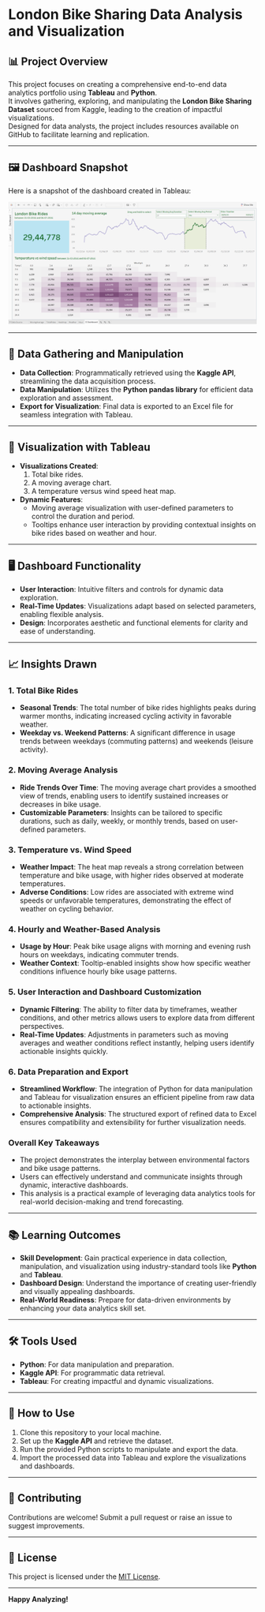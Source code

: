 # London Bike Sharing Data Analysis and Visualization

## 📊 Project Overview
This project focuses on creating a comprehensive end-to-end data analytics portfolio using **Tableau** and **Python**.  
It involves gathering, exploring, and manipulating the **London Bike Sharing Dataset** sourced from Kaggle, leading to the creation of impactful visualizations.  
Designed for data analysts, the project includes resources available on GitHub to facilitate learning and replication.

---

## 🖼️ Dashboard Snapshot

Here is a snapshot of the dashboard created in Tableau:

![Dashboard Snapshot](https://github.com/Naveennnkumar-Bit/pandas-tableau-london-bike-share/blob/main/london%20rides.png)

---

## 🔄 Data Gathering and Manipulation
- **Data Collection**: Programmatically retrieved using the **Kaggle API**, streamlining the data acquisition process.  
- **Data Manipulation**: Utilizes the **Python pandas library** for efficient data exploration and assessment.  
- **Export for Visualization**: Final data is exported to an Excel file for seamless integration with Tableau.

---

## 🎨 Visualization with Tableau
- **Visualizations Created**:
  1. Total bike rides.  
  2. A moving average chart.  
  3. A temperature versus wind speed heat map.  
- **Dynamic Features**:
  - Moving average visualization with user-defined parameters to control the duration and period.  
  - Tooltips enhance user interaction by providing contextual insights on bike rides based on weather and hour.

---

## 🖥️ Dashboard Functionality
- **User Interaction**: Intuitive filters and controls for dynamic data exploration.  
- **Real-Time Updates**: Visualizations adapt based on selected parameters, enabling flexible analysis.  
- **Design**: Incorporates aesthetic and functional elements for clarity and ease of understanding.

---

## 📈 Insights Drawn

### **1. Total Bike Rides**
- **Seasonal Trends**: The total number of bike rides highlights peaks during warmer months, indicating increased cycling activity in favorable weather.
- **Weekday vs. Weekend Patterns**: A significant difference in usage trends between weekdays (commuting patterns) and weekends (leisure activity).

### **2. Moving Average Analysis**
- **Ride Trends Over Time**: The moving average chart provides a smoothed view of trends, enabling users to identify sustained increases or decreases in bike usage.
- **Customizable Parameters**: Insights can be tailored to specific durations, such as daily, weekly, or monthly trends, based on user-defined parameters.

### **3. Temperature vs. Wind Speed**
- **Weather Impact**: The heat map reveals a strong correlation between temperature and bike usage, with higher rides observed at moderate temperatures.
- **Adverse Conditions**: Low rides are associated with extreme wind speeds or unfavorable temperatures, demonstrating the effect of weather on cycling behavior.

### **4. Hourly and Weather-Based Analysis**
- **Usage by Hour**: Peak bike usage aligns with morning and evening rush hours on weekdays, indicating commuter trends.
- **Weather Context**: Tooltip-enabled insights show how specific weather conditions influence hourly bike usage patterns.

### **5. User Interaction and Dashboard Customization**
- **Dynamic Filtering**: The ability to filter data by timeframes, weather conditions, and other metrics allows users to explore data from different perspectives.
- **Real-Time Updates**: Adjustments in parameters such as moving averages and weather conditions reflect instantly, helping users identify actionable insights quickly.

### **6. Data Preparation and Export**
- **Streamlined Workflow**: The integration of Python for data manipulation and Tableau for visualization ensures an efficient pipeline from raw data to actionable insights.
- **Comprehensive Analysis**: The structured export of refined data to Excel ensures compatibility and extensibility for further visualization needs.

### **Overall Key Takeaways**
- The project demonstrates the interplay between environmental factors and bike usage patterns.
- Users can effectively understand and communicate insights through dynamic, interactive dashboards.
- This analysis is a practical example of leveraging data analytics tools for real-world decision-making and trend forecasting.

---

## 📚 Learning Outcomes
- **Skill Development**: Gain practical experience in data collection, manipulation, and visualization using industry-standard tools like **Python** and **Tableau**.  
- **Dashboard Design**: Understand the importance of creating user-friendly and visually appealing dashboards.  
- **Real-World Readiness**: Prepare for data-driven environments by enhancing your data analytics skill set.

---

## 🛠️ Tools Used
- **Python**: For data manipulation and preparation.  
- **Kaggle API**: For programmatic data retrieval.  
- **Tableau**: For creating impactful and dynamic visualizations.

---

## 🚀 How to Use
1. Clone this repository to your local machine.  
2. Set up the **Kaggle API** and retrieve the dataset.  
3. Run the provided Python scripts to manipulate and export the data.  
4. Import the processed data into Tableau and explore the visualizations and dashboards.  

---

## 🤝 Contributing
Contributions are welcome! Submit a pull request or raise an issue to suggest improvements.

---

## 📄 License
This project is licensed under the [MIT License](LICENSE).

---

**Happy Analyzing!**
